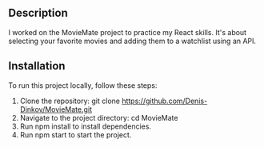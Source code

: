 ## Description

I worked on the MovieMate project to practice my React skills. It's about selecting your favorite movies and adding them to a watchlist using an API.

## Installation

To run this project locally, follow these steps:

1. Clone the repository: git clone https://github.com/Denis-Dinkov/MovieMate.git
2. Navigate to the project directory: cd MovieMate
3. Run npm install to install dependencies.
4. Run npm start to start the project.
